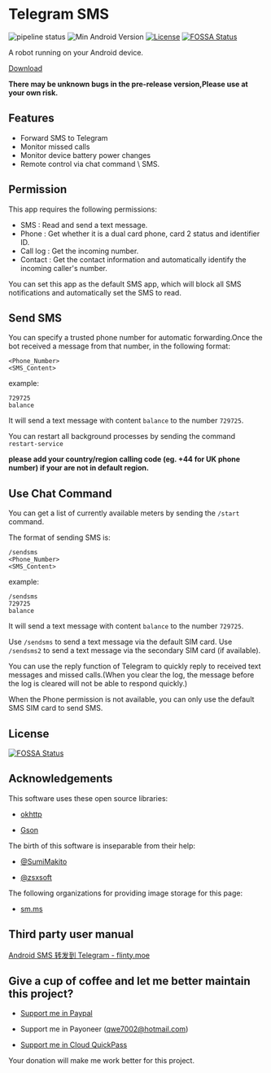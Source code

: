 # Telegram SMS

![pipeline status](https://badges.git.reallct.com/qwe7002/telegram-sms/badges/master/pipeline.svg)
![Min Android Version](https://img.shields.io/badge/android-22+-orange.svg)
[![License](https://img.shields.io/badge/License-BSD%203--Clause-blue.svg)](https://github.com/qwe7002/telegram-sms/blob/master/LICENSE)
[![FOSSA Status](https://app.fossa.io/api/projects/git%2Bgithub.com%2Fqwe7002%2Ftelegram-sms.svg?type=shield)](https://app.fossa.io/projects/git%2Bgithub.com%2Fqwe7002%2Ftelegram-sms?ref=badge_shield)

A robot running on your Android device.

[Download](https://github.com/qwe7002/telegram-sms/releases)

**There may be unknown bugs in the pre-release version,Please use at your own risk.**

## Features

- Forward SMS to Telegram
- Monitor missed calls
- Monitor device battery power changes
- Remote control via chat command \ SMS.

## Permission

This app requires the following permissions:

- SMS : Read and send a text message.
- Phone : Get whether it is a dual card phone, card 2 status and identifier ID.
- Call log : Get the incoming number.
- Contact : Get the contact information and automatically identify the incoming caller's number.

You can set this app as the default SMS app, which will block all SMS notifications and automatically set the SMS to read.

## Send SMS

You can specify a trusted phone number for automatic forwarding.Once the bot received a message from that number, in the following format:

```
<Phone_Number>
<SMS_Content>
```
example:
```
729725
balance
```

It will send a text message with content `balance` to the number `729725`.

You can restart all background processes by sending the command `restart-service`

**please add your country/region calling code (eg. +44 for UK phone number) if your are not in default region.**

## Use Chat Command

You can get a list of currently available meters by sending the `/start` command.

The format of sending SMS is:

```
/sendsms
<Phone_Number>
<SMS_Content>
```
example:
```
/sendsms
729725
balance
```
It will send a text message with content `balance` to the number `729725`.

Use `/sendsms` to send a text message via the default SIM card. Use `/sendsms2` to send a text message via the secondary SIM card (if available).

You can use the reply function of Telegram to quickly reply to received text messages and missed calls.(When you clear the log, the message before the log is cleared will not be able to respond quickly.)

When the Phone permission is not available, you can only use the default SMS SIM card to send SMS.

## License

[![FOSSA Status](https://app.fossa.io/api/projects/git%2Bgithub.com%2Fqwe7002%2Ftelegram-sms.svg?type=large)](https://app.fossa.io/projects/git%2Bgithub.com%2Fqwe7002%2Ftelegram-sms?ref=badge_large)

## Acknowledgements

This software uses these open source libraries:

- [okhttp](https://github.com/square/okhttp)

- [Gson](https://github.com/google/gson)

The birth of this software is inseparable from their help:

- [@SumiMakito](https://github.com/SumiMakito)

- [@zsxsoft](https://github.com/zsxsoft)

The following organizations for providing image storage for this page:

- [sm.ms](https://sm.ms)

## Third party user manual

[Android SMS 转发到 Telegram - flinty.moe](https://www.flinty.moe/android-sms-to-telegram/)

## Give a cup of coffee and let me better maintain this project?

- [Support me in Paypal](https://paypal.me/qwe7002)

- Support me in Payoneer (qwe7002@hotmail.com)

- [Support me in Cloud QuickPass](https://i.loli.net/2019/02/21/5c6d812840bac.png)

Your donation will make me work better for this project.